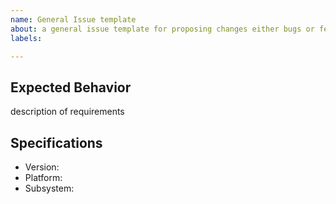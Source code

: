 ```yaml
---
name: General Issue template
about: a general issue template for proposing changes either bugs or features
labels: 

---
```


## Expected Behavior

description of requirements

## Specifications
  - Version:
  - Platform:
  - Subsystem:
